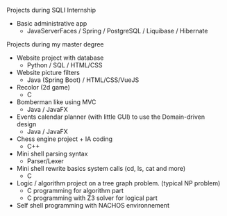 Projects during SQLI Internship  
- Basic administrative app
	- JavaServerFaces / Spring / PostgreSQL / Liquibase / Hibernate
  
Projects during my master degree  
- Website project with database 
    - Python / SQL / HTML/CSS  
- Website picture filters   
    - Java (Spring Boot) / HTML/CSS/VueJS  
- Recolor (2d game) 
    - C  
- Bomberman like using MVC
    - Java / JavaFX
- Events calendar planner (with little GUI) to use the Domain-driven design   
    - Java / JavaFX  
- Chess engine project + IA coding   
    - C++  
- Mini shell parsing syntax   
    - Parser/Lexer  
- Mini shell rewrite basics system calls (cd, ls, cat and more)   
    - C   
- Logic / algorithm project on a tree graph problem. (typical NP problem)  
    - C programming for algorithm part  
    - C programming with Z3 solver for logical part  
- Self shell programming with NACHOS environnement
